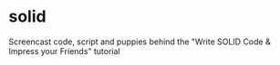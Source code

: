 # solid
Screencast code, script and puppies behind the "Write SOLID Code &amp; Impress your Friends" tutorial

